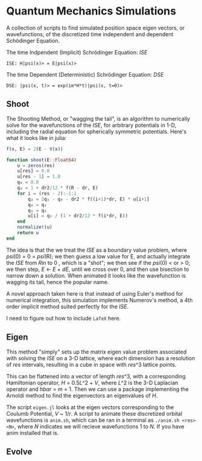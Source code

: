 # Quantum Mechanics Simulations
A collection of scripts to find simulated position space eigen vectors, or wavefunctions, of the discretized time independent and dependent Sch&ouml;dinger Equation. 

The time Indpendent (Implicit) Schr&ouml;dinger Equation: *ISE*
```
ISE: H|psi(x)> = E|psi(x)> 
```

The time Dependent (Deterministic) Schr&ouml;dinger Equation: *DSE*
```
DSE: |psi(x, t)> = exp(im*H*t)|psi(x, t=0)>
```

## Shoot
The Shooting Method, or "wagging the tail", is an algorithm to numerically solve for the wavefunctions of the *ISE*, for arbitrary potentials in 1-D, including the radial equation for spherically symmetric potentials. Here's what it looks like in julia:

```julia
f(x, E) = 2(E - V(x))

function shoot(E::Float64)
    u = zeros(res)
    u[res] = 0.0
    u[res - 1] = 1.0
    q₀ = 0.0
    q₁ = 1 + dr2/12 * f(R - dr, E)
    for i = (res - 2):-1:1
        q₂ = 2q₁ - q₀ - dr2 * f((i+1)*dr, E) * u[i+1]
        q₀ = q₁
        q₁ = q₂
        u[i] = q₂ / (1 + dr2/12 * f(i*dr, E))
    end
    normalize!(u)
    return u
end
```

The idea is that the we treat the *ISE* as a boundary value problem, where *psi*(0) = 0 = *psi*(R); we then guess a low value for E, and actually integrate the *ISE* from *R*in to 0 , which is a "shot"; we then see if the *psi*(0) < or > 0; we then step, *E* <- *E* + *dE*, until we cross over 0, and then use bisection to narrow down a solution. When animated it looks like the wavefunction is wagging its tail, hence the popular name. 

A novel approach taken here is that instead of using Euler's method for numerical integration, this simulation implements Numerov's method, a 4th order implicit method suited perfectly for the *ISE*.

I need to figure out how to include `LaTeX` here.

## Eigen
This method "simply" sets up the matrix eigen value problem associated with solving the *ISE* on a 3-D lattice, where each dimension has a resolution of *res* intervals, resulting in a cube in space with *res*^3 lattice points.

This can be flattened into a vector of length *res*^3, with a corresponding Hamiltonian operator, *H* = 0.5*L*^2 + *V*, where *L*^2 is the 3-D Laplacian operator and *hbar* = *m* = 1. Then we can use a package implementing the Arnoldi method to find the eigenvectors an eigenvalues of *H*.

The script `eigen.jl` looks at the eigen vectors corresponding to the Coulumb Potential, *V* ~ 1/*r*.  A script to animate these discretized orbital wavefunctions is `anim.sh`, which can be ran in a terminal as `./anim.sh <res> <N>`, where *N* indicates we will recieve wavefunctions 1 to *N*. If you have anim installed that is.



## Evolve

